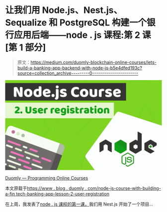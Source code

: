 # 让我们用 Node.js、Nest.js、Sequalize 和 PostgreSQL 构建一个银行应用后端——node . js 课程:第 2 课[第 1 部分]

> 原文：<https://medium.com/duomly-blockchain-online-courses/lets-build-a-banking-app-backend-with-node-js-b5e4dfed193c?source=collection_archive---------0----------------------->

![](img/f1d3ea6d02508d3676a98661148b7a93.png)

[Duomly — Programming Online Courses](https://www.duomly.com)

本文原载于[https://www . blog . duomly . com/node-js-course-with-building-a-fin tech-banking-app-lesson-2-user-registration](https://www.blog.duomly.com/node-js-course-with-building-a-fintech-banking-app-lesson-2-user-registration)

在上周，我发表了[node . js 课程的第一课，](https://www.blog.duomly.com/node-js-course-with-building-a-fintech-banking-app-lesson-1-start-the-project/)我们用 Nest.js 开始了一个项目…
